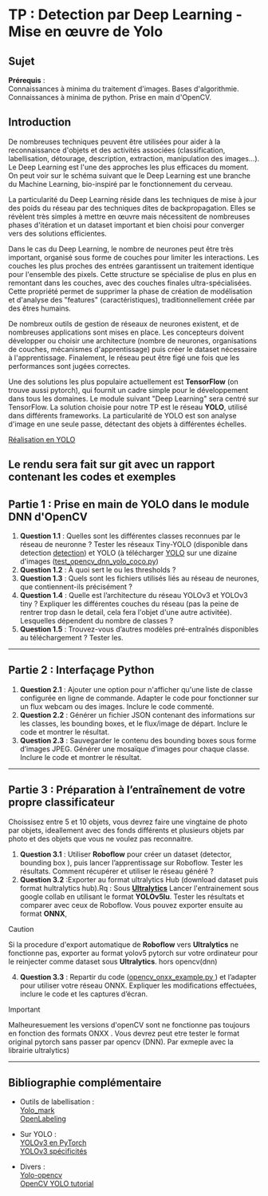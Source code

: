 # TP : Detection par Deep Learning - Mise en œuvre de Yolo

## Sujet

**Prérequis** :  
Connaissances à minima du traitement d'images. Bases d'algorithmie. Connaissances à minima de python. Prise en main d'OpenCV.

## Introduction
De nombreuses techniques peuvent être utilisées pour aider à la reconnaissance d'objets et des activités associées (classification, labellisation, détourage, description, extraction, manipulation des images…). Le Deep Learning est l'une des approches les plus efficaces du moment. On peut voir sur le schéma suivant que le Deep Learning est une branche du Machine Learning, bio-inspiré par le fonctionnement du cerveau.

La particularité du Deep Learning réside dans les techniques de mise à jour des poids du réseau par des techniques dites de backpropagation. Elles se révèlent très simples à mettre en œuvre mais nécessitent de nombreuses phases d'itération et un dataset important et bien choisi pour converger vers des solutions efficientes.

Dans le cas du Deep Learning, le nombre de neurones peut être très important, organisé sous forme de couches pour limiter les interactions. Les couches les plus proches des entrées garantissent un traitement identique pour l'ensemble des pixels. Cette structure se spécialise de plus en plus en remontant dans les couches, avec des couches finales ultra-spécialisées. Cette propriété permet de supprimer la phase de création de modélisation et d'analyse des "features" (caractéristiques), traditionnellement créée par des êtres humains.

De nombreux outils de gestion de réseaux de neurones existent, et de nombreuses applications sont mises en place. Les concepteurs doivent développer ou choisir une architecture (nombre de neurones, organisations de couches, mécanismes d'apprentissage) puis créer le dataset nécessaire à l'apprentissage. Finalement, le réseau peut être figé une fois que les performances sont jugées correctes.

Une des  solutions les plus populaire actuellement est **TensorFlow** (on trouve aussi pytorch), qui fournit un cadre simple pour le développement dans tous les domaines. Le module suivant "Deep Learning" sera centré sur TensorFlow. La solution choisie pour notre TP est le réseau **YOLO**, utilisé dans différents frameworks. La particularité de YOLO est son analyse d'image en une seule passe, détectant des objets à différentes échelles.

[Réalisation en YOLO](https://medium.com/@jonathan_hui/real-time-object-detection-with-yolo-yolov2-28b1b93e2088)

Le rendu sera fait sur git avec un rapport contenant les codes et exemples
---

## Partie 1 : Prise en main de YOLO dans le module DNN d'OpenCV

1. **Question 1.1** : Quelles sont les différentes classes reconnues par le réseau de neuronne  ?  Tester les réseaux Tiny-YOLO (disponible dans detection [detection](detection)) et YOLO (à télécharger [YOLO](https://pjreddie.com/darknet/yolo/) sur une dizaine d'images ([test_opencv_dnn_yolo_coco.py](detection/test_opencv_dnn_yolo_coco.py))
2. **Question 1.2** : À quoi sert le ou les thresholds ?
3. **Question 1.3** : Quels sont les fichiers utilisés liés au réseau de neurones, que contiennent-ils précisément ?
4. **Question 1.4** : Quelle est l’architecture du réseau YOLOv3 et YOLOv3 tiny ? Expliquer les différentes couches du réseau (pas la peine de rentrer trop dasn le detail, cela fera l'objet d'une autre activitée). Lesquelles dépendent du nombre de classes ?
5. **Question 1.5** : Trouvez-vous d’autres modèles pré-entraînés disponibles au téléchargement ? Tester les.

---

## Partie 2 : Interfaçage Python

1. **Question 2.1** : Ajouter une option pour n'afficher qu'une liste de classe configurée en ligne de commande. Adapter le code pour fonctionner sur un flux webcam ou des images. Inclure le code commenté.
2. **Question 2.2** : Générer un fichier JSON contenant des informations sur les classes, les bounding boxes, et le flux/image de départ. Inclure le code et montrer le résultat.
3. **Question 2.3** : Sauvegarder le contenu des bounding boxes sous forme d’images JPEG. Générer une mosaïque d’images pour chaque classe. Inclure le code et montrer le résultat.

---

## Partie 3 : Préparation à l’entraînement de votre propre classificateur

Choissisez entre 5 et 10 objets, vous devrez faire une vingtaine de photo par objets, ideallement avec des fonds différents et plusieurs objets par photo et des objets que vous ne voulez pas reconnaitre. 

1. **Question 3.1** : Utiliser **Roboflow** pour créer un dataset (detector, bounding box ), puis lancer l’apprentissage sur Roboflow. Tester les résultats. Comment récupérer et utiliser le réseau généré ?
2. **Question 3.2** :Exporter au format ultralytics Hub (download dataset puis format hultralytics hub).Rq :   Sous [**Ultralytics**](https://hub.ultralytics.com/) Lancer l'entrainement sous google collab en utilisant le format **YOLOv5lu**. Tester les résultats et comparer avec ceux de Roboflow. Vous pouvez exporter ensuite au format **ONNX**, 
> [!CAUTION]
> Si la procedure d'export automatique de **Roboflow** vers **Ultralytics**  ne fonctionne pas, exporter au format yolov5 pytorch sur votre ordinateur pour le reinjecter comme dataset sous **Ultralytics**.
hors opencv(dnn) 
4. **Question 3.3** : Repartir du code ([opencv_onxx_example.py ](detection/opencv_onxx_example.py ))  et l’adapter pour utiliser votre réseau ONNX. Expliquer les modifications effectuées, inclure le code et les captures d’écran.

> [!IMPORTANT]
> Malheuresuement les versions d'openCV sont ne fonctionne pas toujours en fonction des formats ONXX . Vous devrez peut etre tester le format original pytorch sans passer par opencv (DNN). Par exmeple avec la librairie ultralytics)
   

---

## Bibliographie complémentaire

- Outils de labellisation :  
  [Yolo_mark](https://github.com/AlexeyAB/Yolo_mark)  
  [OpenLabeling](https://github.com/fabricejumel/OpenLabeling)

- Sur YOLO :  
  [YOLOv3 en PyTorch](https://www.kdnuggets.com/2018/05/implement-yolo-v3-object-detector-pytorch-part-1.html)  
  [YOLOv3 spécificités](https://towardsdatascience.com/yolo-v3-object-detection-53fb7d3bfe6b)

- Divers :  
  [Yolo-opencv](https://datacorner.fr/yolo-opencv/)  
  [OpenCV YOLO tutorial](https://opencv-tutorial.readthedocs.io/en/latest/yolo/yolo.html)

